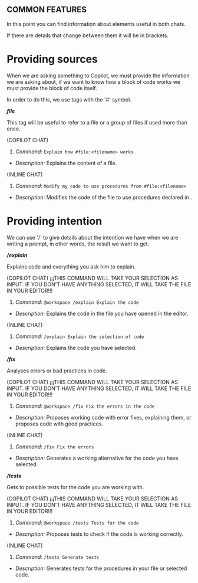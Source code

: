 ## COMMON FEATURES ##

In this point you can find information about elements useful in both chats.

If there are details that change between them it will be in brackets.

# Providing sources #

When we are asking something to Copilot, we must provide the information we are asking about, if we want to know how a block of code works we must provide the block of code itself.

In order to do this, we use tags with the '#' symbol.

***file***

This tag will be useful to refer to a file or a group of files if used more than once.

(COPILOT CHAT)
1. *Command:* `Explain how #file:<filename> works`
- *Description:* Explains the content of a file.

(INLINE CHAT)
1. *Command:* `Modify my code to use procedures from #file:<filename>`
- *Description:* Modifies the code of the file to use procedures declared in <filename> .

# Providing intention #

We can use '/' to give details about the intention we have when we are writing a prompt, in other words, the result we want to get.

***/explain***

Explains code and everything you ask him to explain.

(COPILOT CHAT)
¡¡¡THIS COMMAND WILL TAKE YOUR SELECTION AS INPUT. IF YOU DON'T HAVE ANYTHING SELECTED, IT WILL TAKE THE FILE IN YOUR EDITOR!!!
1. *Command:* `@workspace /explain Explain the code`
- *Description:* Explains the code in the file you have opened in the editor.

(INLINE CHAT)
1. *Command:* `/explain Explain the selection of code`
- *Description:* Explains the code you have selected.

***/fix***

Analyses errors or bad practices in code.

(COPILOT CHAT)
¡¡¡THIS COMMAND WILL TAKE YOUR SELECTION AS INPUT. IF YOU DON'T HAVE ANYTHING SELECTED, IT WILL TAKE THE FILE IN YOUR EDITOR!!!
1. *Command:* `@workspace /fix Fix the errors in the code`
- *Description:* Proposes working code with error fixes, explaining them, or proposes code with good practices.

(INLINE CHAT)
1. *Command:* `/fix Fix the errors`
- *Description:* Generates a working alternative for the code you have selected.

***/tests***

Gets to possible tests for the code you are working with.

(COPILOT CHAT)
¡¡¡THIS COMMAND WILL TAKE YOUR SELECTION AS INPUT. IF YOU DON'T HAVE ANYTHING SELECTED, IT WILL TAKE THE FILE IN YOUR EDITOR!!!
1. *Command:* `@workspace /tests Tests for the code`
- *Description:* Proposes tests to check if the code is working correctly.

(INLINE CHAT)
1. *Command:* `/tests Generate tests`
- *Description:* Generates tests for the procedures in your file or selected code.